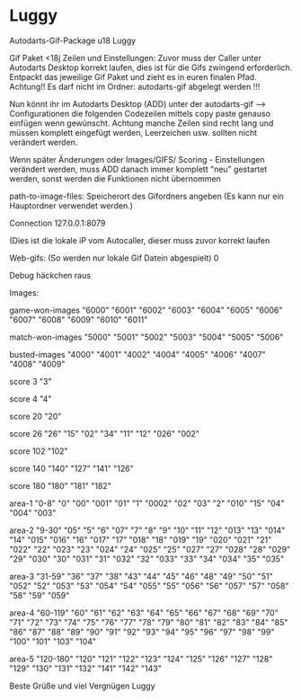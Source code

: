 # Luggy
Autodarts-Gif-Package u18 Luggy

Gif Paket <18j Zeilen und Einstellungen:
Zuvor muss der Caller unter Autodarts Desktop korrekt laufen, dies ist für
die Gifs zwingend erforderlich.
Entpackt das jeweilige Gif Paket und zieht es in euren finalen Pfad.
Achtung!! Es darf nicht im Ordner: autodarts-gif  abgelegt werden !!!

Nun könnt ihr im Autodarts Desktop (ADD) unter der autodarts-gif --> Configurationen
die folgenden Codezeilen mittels copy paste genauso einfügen wenn gewünscht.
Achtung manche Zeilen sind recht lang und müssen komplett eingefügt werden, Leerzeichen usw. 
sollten nicht verändert werden.  

Wenn später Änderungen oder Images/GIFS/ Scoring - Einstellungen verändert werden, muss
ADD danach immer komplett "neu" gestartet werden, sonst werden die Funktionen nicht übernommen

path-to-image-files:
Speicherort des Gifordners angeben (Es kann nur ein Hauptordner verwendet werden.)

Connection
127.0.0.1:8079

(Dies ist die lokale iP vom Autocaller, dieser muss zuvor korrekt laufen

Web-gifs: (So werden nur lokale Gif Datein abgespielt)
0

Debug häckchen raus

Images:

game-won-images
"6000" "6001" "6002" "6003" "6004" "6005" "6006" "6007" "6008" "6009" "6010" "6011"

match-won-images
"5000"  "5001" "5002" "5003" "5004" "5005" "5006"

busted-images
"4000" "4001" "4002" "4004" "4005" "4006" "4007" "4008" "4009"

score 3
"3"

score 4
"4"

score 20
"20"

score 26
"26" "15" "02" "34" "11" "12" "026" "002"


score 102
"102"


score 140
"140" "127" "141" "126"


score 180
"180" "181" "182"

area-1
"0-8" "0" "00" "001" "01" "1" "0002" "02" "03" "2" "010" "15" "04" "004" "003"

area-2
"9-30" "05" "5" "6" "07" "7" "8" "9" "10" "11" "12" "013" "13" "014" "14" "015" "016" "16" "017" "17" "018" "18" "019" "19" "020" "021" "21" "022" "22" "023" "23" "024" "24" "025" "25" "027" "27" "028" "28" "029" "29" "030" "30" "031" "31" "032" "32" "033" "33" "34" "034" "35" "035"

area-3
"31-59" "36" "37" "38" "43" "44" "45" "46" "48" "49" "50" "51" "052" "52" "053" "53" "054" "54" "055" "55" "056" "56" "057" "57" "058" "58" "59" "059"

area-4
"60-119" "60" "61" "62" "63" "64" "65" "66" "67" "68" "69" "70" "71" "72" "73" "74" "75" "76" "77" "78" "79" "80" "81" "82" "83" "84" "85" "86" "87" "88" "89" "90" "91" "92" "93" "94" "95" "96" "97" "98" "99" "100" "101" "103" "104"

area-5
"120-180" "120" "121" "122" "123" "124" "125" "126" "127" "128" "129" "130" "131" "132" "141" "142" "143"


Beste Grüße und viel Vergnügen Luggy


